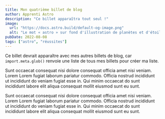```yaml
---
title: Mon quatrième billet de blog
author: Apprenti Astro
description: "Ce billet apparaîtra tout seul !"
image:
  url: "https://docs.astro.build/default-og-image.png"
  alt: "Le mot « astro » sur fond d'illustration de planètes et d'étoiles."
pubDate: 2022-08-08
tags: ["astro", "réussites"]
---
```

Ce billet devrait apparaître avec mes autres billets de blog, car `import.meta.glob()` renvoie une liste de tous mes billets pour créer ma liste.

Sunt occaecat consequat nisi dolore consequat officia amet nisi veniam. Lorem Lorem fugiat laborum pariatur commodo. Officia nostrud incididunt ut incididunt do veniam fugiat esse in. Qui minim occaecat do sunt incididunt labore elit aliqua consequat mollit eiusmod sunt eu sunt.

Sunt occaecat consequat nisi dolore consequat officia amet nisi veniam. Lorem Lorem fugiat laborum pariatur commodo. Officia nostrud incididunt ut incididunt do veniam fugiat esse in. Qui minim occaecat do sunt incididunt labore elit aliqua consequat mollit eiusmod sunt eu sunt.